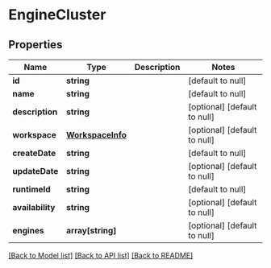 # EngineCluster

## Properties
Name | Type | Description | Notes
------------ | ------------- | ------------- | -------------
**id** | **string** |  | [default to null]
**name** | **string** |  | [default to null]
**description** | **string** |  | [optional] [default to null]
**workspace** | [**WorkspaceInfo**](WorkspaceInfo.md) |  | [optional] [default to null]
**createDate** | **string** |  | [default to null]
**updateDate** | **string** |  | [optional] [default to null]
**runtimeId** | **string** |  | [default to null]
**availability** | **string** |  | [optional] [default to null]
**engines** | **array[string]** |  | [optional] [default to null]

[[Back to Model list]](../README.md#documentation-for-models) [[Back to API list]](../README.md#documentation-for-api-endpoints) [[Back to README]](../README.md)


